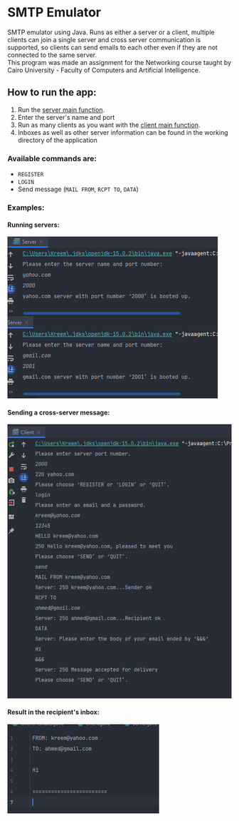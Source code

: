 # SMTP Emulator
SMTP emulator using Java. Runs as either a server or a client, multiple clients can join a single server and cross server communication is supported, so clients can send emails to each other even if they are not connected to the same server.  
This program was made an assignment for the Networking course taught by Cairo University - Faculty of Computers and Artificial Intelligence.

## How to run the app:
1. Run the [server main function](src/Server.java).
2. Enter the server's name and port
3. Run as many clients as you want with the [client main function](src/Client.java).
4. Inboxes as well as other server information can be found in the working directory of the application

### Available commands are:
- `REGISTER`
- `LOGIN`
- Send message (`MAIL FROM`, `RCPT TO`, `DATA`)

### Examples:
#### Running servers:
![Servers running](docs/img.png)
#### Sending a cross-server message:
![Sending a message](docs/img_1.png)
#### Result in the recipient's inbox:
![Recipient's inbox](docs/img_2.png)
